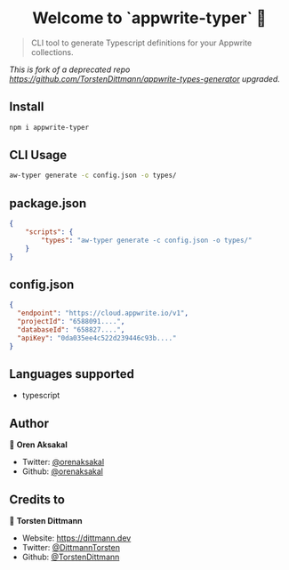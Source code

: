<h1 align="center">Welcome to `appwrite-typer` 👋</h1>

> CLI tool to generate Typescript definitions for your Appwrite collections.

*This is fork of a deprecated repo https://github.com/TorstenDittmann/appwrite-types-generator upgraded.*

## Install

```sh
npm i appwrite-typer
```

## CLI Usage

```sh
aw-typer generate -c config.json -o types/ 
```

## package.json

```json
{
    "scripts": {
        "types": "aw-typer generate -c config.json -o types/"
    }
}
```

## config.json

```json
{
  "endpoint": "https://cloud.appwrite.io/v1",
  "projectId": "6588091....",
  "databaseId": "658827....",
  "apiKey": "0da035ee4c522d239446c93b...."
}

```

## Languages supported
- typescript

## Author
👤 **Oren Aksakal**

* Twitter: [@orenaksakal](https://twitter.com/orenaksakal)
* Github: [@orenaksakal](https://github.com/orenaksakal)


## Credits to

👤 **Torsten Dittmann**
* Website: https://dittmann.dev
* Twitter: [@DittmannTorsten](https://twitter.com/DittmannTorsten)
* Github: [@TorstenDittmann](https://github.com/TorstenDittmann)

